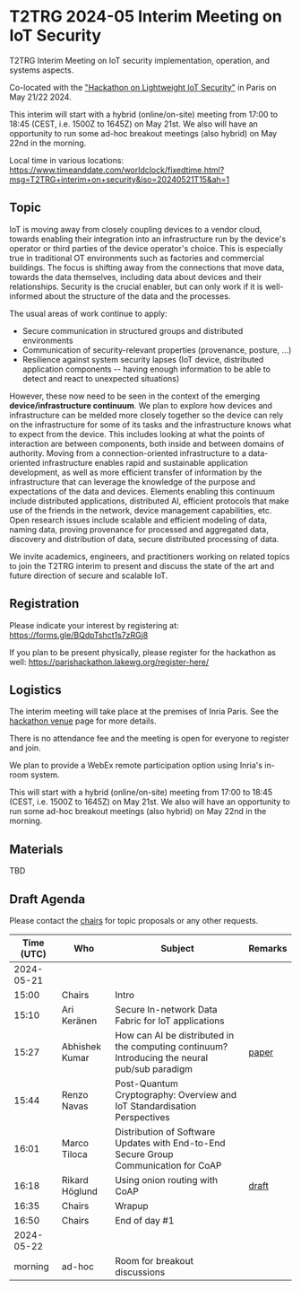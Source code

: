 # T2TRG 2024-05 Interim Meeting on IoT Security
T2TRG Interim Meeting on IoT security implementation, operation, and systems aspects.

Co-located with the ["Hackathon on Lightweight IoT Security"](https://parishackathon.lakewg.org/program/) in Paris on May 21/22 2024.

This interim will start with a hybrid (online/on-site) meeting from 17:00 to 18:45 (CEST, i.e. 1500Z to 1645Z) on May 21st.
We also will have an opportunity to run some ad-hoc breakout meetings (also hybrid) on May 22nd in the morning.

Local time in various locations:<br>
https://www.timeanddate.com/worldclock/fixedtime.html?msg=T2TRG+interim+on+security&iso=20240521T15&ah=1<br>

## Topic

IoT is moving away from closely coupling devices to a vendor cloud, towards enabling their integration into an infrastructure run by the device's operator or third parties of the device operator's choice.  This is especially true in traditional OT environments such as factories and commercial buildings.  The focus is shifting away from the connections that move data, towards the data themselves, including data about devices and their relationships.  Security is the crucial enabler, but can only work if it is well-informed about the structure of the data and the processes.

The usual areas of work continue to apply:

- Secure communication in structured groups and distributed environments
- Communication of security-relevant properties (provenance, posture, ...)
- Resilience against system security lapses (IoT device, distributed application components -- having enough information to be able to detect and react to unexpected situations)

However, these now need to be seen in the context of the emerging **device/infrastructure continuum**.  We plan to explore how devices and infrastructure can be melded more closely together so the device can rely on the infrastructure for some of its tasks and the infrastructure knows what to expect from the device. This includes looking at what the points of interaction are between components, both inside and between domains of authority.
Moving from a connection-oriented infrastructure to a data-oriented infrastructure enables rapid and sustainable application development, as well as more efficient transfer of information by the infrastructure that can leverage the knowledge of the purpose and expectations of the data and devices.
Elements enabling this continuum include distributed applications, distributed AI, efficient protocols that make use of the friends in the network, device management capabilities, etc. Open research issues include scalable and efficient modeling of data, naming data, proving provenance for processed and aggregated data, discovery and distribution of data, secure distributed processing of data.

We invite academics, engineers, and practitioners working on related topics to join the T2TRG interim to present and discuss the state of the art and future direction of secure and scalable IoT.


## Registration

Please indicate your interest by registering at: https://forms.gle/BQdpTshct1s7zRGj8

If you plan to be present physically, please register for the hackathon
as well: https://parishackathon.lakewg.org/register-here/

## Logistics

The interim meeting will take place at the premises of Inria Paris. See the [hackathon venue](https://parishackathon.lakewg.org/venue/) page for more details.

There is no attendance fee and the meeting is open for everyone to register and join.

We plan to provide a WebEx remote participation option using Inria's in-room system.

This will start with a hybrid (online/on-site) meeting from 17:00 to 18:45 (CEST, i.e. 1500Z to 1645Z) on May 21st.  We also will have an opportunity to run some ad-hoc breakout meetings (also hybrid) on May 22nd in the morning.

## Materials

TBD

## Draft Agenda

Please contact the [chairs][] for topic proposals or any other requests.

| Time (UTC) | Who            | Subject                                                                                       | Remarks   |
|------------|----------------|-----------------------------------------------------------------------------------------------|-----------|
| 2024-05-21 |                |                                                                                               |           |
|      15:00 | Chairs         | Intro                                                                                         |           |
|      15:10 | Ari Keränen    | Secure In-network Data Fabric for IoT applications                                            |           |
|      15:27 | Abhishek Kumar | How can AI be distributed in the computing continuum? Introducing the neural pub/sub paradigm | [paper][] |
|      15:44 | Renzo Navas    | Post-Quantum Cryptography: Overview and IoT Standardisation Perspectives                      |           |
|      16:01 | Marco Tiloca   | Distribution of Software Updates with End-to-End Secure Group Communication for CoAP          |           |
|      16:18 | Rikard Höglund | Using onion routing with CoAP                                                                 | [draft][] |
|      16:35 | Chairs         | Wrapup                                                                                        |           |
|      16:50 | Chairs         | End of day #1                                                                                 |           |
| 2024-05-22 |                |                                                                                               |           |
|    morning | ad-hoc         | Room for breakout discussions                                                                 |           |

[chairs]: mailto:t2trg-chairs@irtf.org
[paper]: https://arxiv.org/abs/2309.02058
[draft-dt]: https://datatracker.ietf.org/doc/draft-amsuess-t2trg-onion-coap/
[draft]: https://www.ietf.org/archive/id/draft-amsuess-t2trg-onion-coap-01.html
